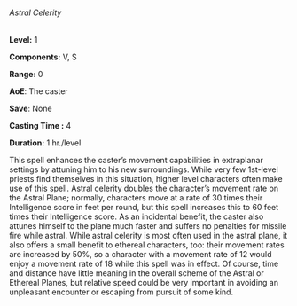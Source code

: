 ###### Astral Celerity

**Level:** 1

**Components:** V, S

**Range:** 0

**AoE**: The caster

**Save**: None

**Casting Time :** 4

**Duration:** 1 hr./level

This spell enhances the caster’s movement capabilities in extraplanar settings by attuning him to his new surroundings. While very few 1st-level priests find themselves in this situation, higher level characters often make use of this spell. Astral celerity doubles the character’s movement rate on the Astral Plane; normally, characters move at a rate of 30 times their Intelligence score in feet per round, but this spell increases this to 60 feet times their Intelligence score. As an incidental benefit, the caster also attunes himself to the plane much faster and suffers no penalties for missile fire while astral. While astral celerity is most often used in the astral plane, it also offers a small benefit to ethereal characters, too: their movement rates are increased by 50%, so a character with a movement rate of 12 would enjoy a movement rate of 18 while this spell was in effect. Of course, time and distance have little meaning in the overall scheme of the Astral or Ethereal Planes, but relative speed could be very important in avoiding an unpleasant encounter or escaping from pursuit of some kind.